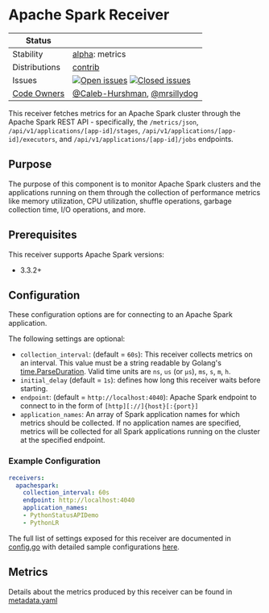 # Apache Spark Receiver

<!-- status autogenerated section -->
| Status        |           |
| ------------- |-----------|
| Stability     | [alpha]: metrics   |
| Distributions | [contrib] |
| Issues        | [![Open issues](https://img.shields.io/github/issues-search/open-telemetry/opentelemetry-collector-contrib?query=is%3Aissue%20is%3Aopen%20label%3Areceiver%2Fapachespark%20&label=open&color=orange&logo=opentelemetry)](https://github.com/open-telemetry/opentelemetry-collector-contrib/issues?q=is%3Aopen+is%3Aissue+label%3Areceiver%2Fapachespark) [![Closed issues](https://img.shields.io/github/issues-search/open-telemetry/opentelemetry-collector-contrib?query=is%3Aissue%20is%3Aclosed%20label%3Areceiver%2Fapachespark%20&label=closed&color=blue&logo=opentelemetry)](https://github.com/open-telemetry/opentelemetry-collector-contrib/issues?q=is%3Aclosed+is%3Aissue+label%3Areceiver%2Fapachespark) |
| [Code Owners](https://github.com/open-telemetry/opentelemetry-collector-contrib/blob/main/CONTRIBUTING.md#becoming-a-code-owner)    | [@Caleb-Hurshman](https://www.github.com/Caleb-Hurshman), [@mrsillydog](https://www.github.com/mrsillydog) |

[alpha]: https://github.com/open-telemetry/opentelemetry-collector/blob/main/docs/component-stability.md#alpha
[contrib]: https://github.com/open-telemetry/opentelemetry-collector-releases/tree/main/distributions/otelcol-contrib
<!-- end autogenerated section -->

This receiver fetches metrics for an Apache Spark cluster through the Apache Spark REST API - specifically, the `/metrics/json`, `/api/v1/applications/[app-id]/stages`, `/api/v1/applications/[app-id]/executors`, and `/api/v1/applications/[app-id]/jobs` endpoints.

## Purpose

The purpose of this component is to monitor Apache Spark clusters and the applications running on them through the collection of performance metrics like memory utilization, CPU utilization, shuffle operations, garbage collection time, I/O operations, and more.

## Prerequisites

This receiver supports Apache Spark versions:

- 3.3.2+

## Configuration

These configuration options are for connecting to an Apache Spark application.

The following settings are optional:

- `collection_interval`: (default = `60s`): This receiver collects metrics on an interval. This value must be a string readable by Golang's [time.ParseDuration](https://pkg.go.dev/time#ParseDuration). Valid time units are `ns`, `us` (or `µs`), `ms`, `s`, `m`, `h`.
- `initial_delay` (default = `1s`): defines how long this receiver waits before starting.
- `endpoint`: (default = `http://localhost:4040`): Apache Spark endpoint to connect to in the form of `[http][://]{host}[:{port}]`
- `application_names`: An array of Spark application names for which metrics should be collected. If no application names are specified, metrics will be collected for all Spark applications running on the cluster at the specified endpoint.

### Example Configuration

```yaml
receivers:
  apachespark:
    collection_interval: 60s
    endpoint: http://localhost:4040
    application_names:
    - PythonStatusAPIDemo
    - PythonLR
```

The full list of settings exposed for this receiver are documented in [config.go](./config.go) with detailed sample configurations [here](./testdata/config.yaml).

## Metrics

Details about the metrics produced by this receiver can be found in [metadata.yaml](./metadata.yaml)
